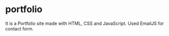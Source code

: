 # portfolio
It is a Portfolio site made with HTML, CSS and JavaScript. Used EmailJS for contact form.
